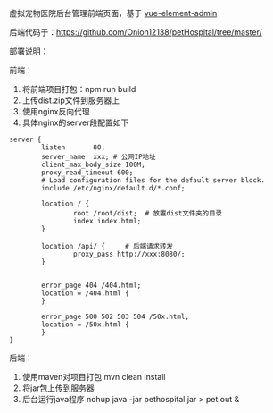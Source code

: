 虚拟宠物医院后台管理前端页面，基于 [vue-element-admin](https://panjiachen.github.io/vue-element-admin) 

后端代码于：https://github.com/Onion12138/petHospital/tree/master/

部署说明：

前端：

1. 将前端项目打包：npm run build
2. 上传dist.zip文件到服务器上
3. 使用nginx反向代理
4. 具体nginx的server段配置如下

```
server {
        listen       80;
        server_name  xxx; # 公网IP地址
        client_max_body_size 100M;
        proxy_read_timeout 600;
        # Load configuration files for the default server block.
        include /etc/nginx/default.d/*.conf;

        location / {
                root /root/dist;  # 放置dist文件夹的目录 
                index index.html;
        }

        location /api/ {     # 后端请求转发
                proxy_pass http://xxx:8080/;
        }


        error_page 404 /404.html;
        location = /404.html {
        }

        error_page 500 502 503 504 /50x.html;
        location = /50x.html {
        }
}
```

后端：

1. 使用maven对项目打包 mvn clean install
2. 将jar包上传到服务器
3. 后台运行java程序 nohup java -jar pethospital.jar > pet.out &


